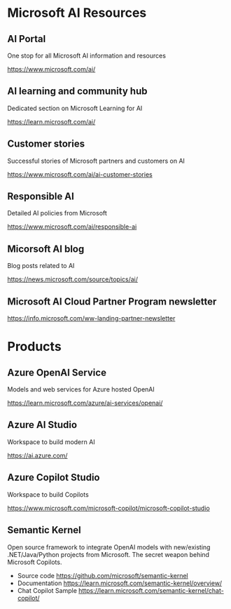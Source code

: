 # Microsoft AI Resources

## AI Portal
One stop for all Microsoft AI information and resources

https://www.microsoft.com/ai/

## AI learning and community hub
Dedicated section on Microsoft Learning for AI

https://learn.microsoft.com/ai/

## Customer stories
Successful stories of Microsoft partners and customers on AI

https://www.microsoft.com/ai/ai-customer-stories

## Responsible AI
Detailed AI policies from Microsoft

https://www.microsoft.com/ai/responsible-ai

## Micorsoft AI blog
Blog posts related to AI

https://news.microsoft.com/source/topics/ai/

## Microsoft AI Cloud Partner Program newsletter

https://info.microsoft.com/ww-landing-partner-newsletter

# Products

## Azure OpenAI Service
Models and web services for Azure hosted OpenAI

https://learn.microsoft.com/azure/ai-services/openai/

## Azure AI Studio
Workspace to build modern AI

https://ai.azure.com/

## Azure Copilot Studio
Workspace to build Copilots

https://www.microsoft.com/microsoft-copilot/microsoft-copilot-studio

## Semantic Kernel
Open source framework to integrate OpenAI models with new/existing .NET/Java/Python projects from Microsoft. The secret weapon behind Microsoft Copilots.

* Source code https://github.com/microsoft/semantic-kernel
* Documentation https://learn.microsoft.com/semantic-kernel/overview/
* Chat Copilot Sample https://learn.microsoft.com/semantic-kernel/chat-copilot/
